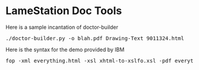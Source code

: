 LameStation Doc Tools
=====================

Here is a sample incantation of doctor-builder

<pre>
./doctor-builder.py -o blah.pdf Drawing-Text_9011324.html 
</pre>

Here is the syntax for the demo provided by IBM

<pre>
fop -xml everything.html -xsl xhtml-to-xslfo.xsl -pdf everything.pdf
</pre>
